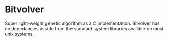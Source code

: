 Bitvolver
=========

Super light-weight genetic algorithm as a C implementation.
Bitvolver has no depedancies asside from the standard system libraries availible on most unix systems.
